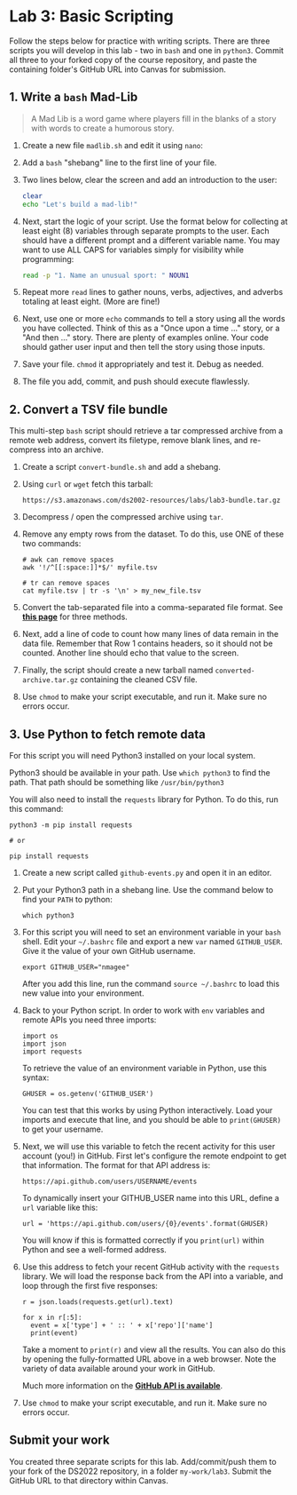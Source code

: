 # Lab 3: Basic Scripting

Follow the steps below for practice with writing scripts. There are three scripts you will develop in this lab - two in `bash` and one in `python3`. Commit all three to your forked copy of the course repository, and paste the containing folder's GitHub URL into Canvas for submission.

## 1. Write a `bash` Mad-Lib

> A Mad Lib is a word game where players fill in the blanks of a story with words to create a humorous story. 

1. Create a new file `madlib.sh` and edit it using `nano`:

2. Add a `bash` "shebang" line to the first line of your file.

3. Two lines below, clear the screen and add an introduction to the user:

    ```bash
    clear
    echo "Let's build a mad-lib!"
    ```

4. Next, start the logic of your script. Use the format below for collecting at least eight (8) variables through separate prompts to the user. Each should have a different prompt and a different variable name. You may want to use ALL CAPS for variables simply for visibility while programming:

    ```bash
    read -p "1. Name an unusual sport: " NOUN1
    ```

5. Repeat more `read` lines to gather nouns, verbs, adjectives, and adverbs totaling at least eight. (More are fine!)

6. Next, use one or more `echo` commands to tell a story using all the words you have collected. Think of this as a "Once upon a time ..." story, or a "And then ..." story. There are plenty of examples online. Your code should gather user input and then tell the story using those inputs.

7. Save your file. `chmod` it appropriately and test it. Debug as needed.

8. The file you add, commit, and push should execute flawlessly. 

## 2. Convert a TSV file bundle

This multi-step `bash` script should retrieve a tar compressed archive from a remote web address, convert its filetype, remove blank lines, and re-compress into an archive.

1. Create a script `convert-bundle.sh` and add a shebang.

2. Using `curl` or `wget` fetch this tarball:

    ```
    https://s3.amazonaws.com/ds2002-resources/labs/lab3-bundle.tar.gz
    ```

3. Decompress / open the compressed archive using `tar`.

4. Remove any empty rows from the dataset. To do this, use ONE of these two commands:

    ```
    # awk can remove spaces
    awk '!/^[[:space:]]*$/' myfile.tsv

    # tr can remove spaces
    cat myfile.tsv | tr -s '\n' > my_new_file.tsv
    ```

5. Convert the tab-separated file into a comma-separated file format. See [**this page**](../class/scripts/convert-tsv-to-csv.sh) for three methods.

6. Next, add a line of code to count how many lines of data remain in the data file. Remember that Row 1 contains headers, so it should not be counted. Another line should echo that value to the screen.

7. Finally, the script should create a new tarball named `converted-archive.tar.gz` containing the cleaned CSV file.

8. Use `chmod` to make your script executable, and run it. Make sure no errors occur.


## 3. Use Python to fetch remote data

For this script you will need Python3 installed on your local system.

Python3 should be available in your path. Use `which python3` to find the path. That path should be something like `/usr/bin/python3`

You will also need to install the `requests` library for Python. To do this, run this command:

```
python3 -m pip install requests

# or

pip install requests
```

1. Create a new script called `github-events.py` and open it in an editor.

2. Put your Python3 path in a shebang line. Use the command below to find your `PATH` to python:

    ```
    which python3
    ```

3. For this script you will need to set an environment variable in your `bash` shell. Edit your `~/.bashrc` file and export a new `var` named `GITHUB_USER`. Give it the value of your own GitHub username.

    ```
    export GITHUB_USER="nmagee"
    ```

    After you add this line, run the command `source ~/.bashrc` to load this new value into your environment.
   
4.  Back to your Python script. In order to work with `env` variables and remote APIs you need three imports:

    ```python3
    import os
    import json
    import requests
    ```
    To retrieve the value of an environment variable in Python, use this syntax:

    ```
    GHUSER = os.getenv('GITHUB_USER')
    ```

    You can test that this works by using Python interactively. Load your imports and execute that line, and you should be able to `print(GHUSER)` to get your username.

5. Next, we will use this variable to fetch the recent activity for this user account (you!) in GitHub. First let's configure the remote endpoint to get that information. The format for that API address is:

    ```
    https://api.github.com/users/USERNAME/events
    ```

    To dynamically insert your GITHUB_USER name into this URL, define a `url` variable like this:

    ```
    url = 'https://api.github.com/users/{0}/events'.format(GHUSER)
    ```

    You will know if this is formatted correctly if you `print(url)` within Python and see a well-formed address.

6. Use this address to fetch your recent GitHub activity with the `requests` library. We will load the response back from the API into a variable, and loop through the first five responses:

    ```
    r = json.loads(requests.get(url).text)

    for x in r[:5]:
      event = x['type'] + ' :: ' + x['repo']['name']
      print(event)
    ```

    Take a moment to `print(r)` and view all the results. You can also do this by opening the fully-formatted URL above in a web browser. Note the variety of data available around your work in GitHub. 

    Much more information on the [**GitHub API is available**](https://docs.github.com/en/rest?apiVersion=2022-11-28). 

7. Use `chmod` to make your script executable, and run it. Make sure no errors occur.
   

## Submit your work

You created three separate scripts for this lab. Add/commit/push them to your fork of the DS2022 repository, in a folder `my-work/lab3`. Submit the GitHub URL to that directory within Canvas.

